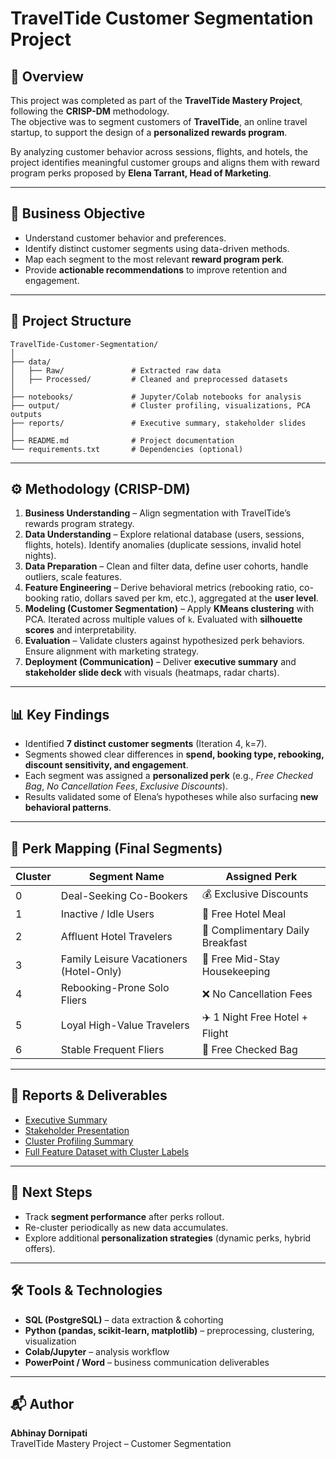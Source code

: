 # TravelTide Customer Segmentation Project

## 📌 Overview
This project was completed as part of the **TravelTide Mastery Project**, following the **CRISP-DM** methodology.  
The objective was to segment customers of **TravelTide**, an online travel startup, to support the design of a **personalized rewards program**.  

By analyzing customer behavior across sessions, flights, and hotels, the project identifies meaningful customer groups and aligns them with reward program perks proposed by **Elena Tarrant, Head of Marketing**.  

---

## 🎯 Business Objective
- Understand customer behavior and preferences.  
- Identify distinct customer segments using data-driven methods.  
- Map each segment to the most relevant **reward program perk**.  
- Provide **actionable recommendations** to improve retention and engagement.  

---

## 📂 Project Structure
```
TravelTide-Customer-Segmentation/
│
├── data/
│   ├── Raw/               # Extracted raw data
│   ├── Processed/         # Cleaned and preprocessed datasets
│
├── notebooks/             # Jupyter/Colab notebooks for analysis
├── output/                # Cluster profiling, visualizations, PCA outputs
├── reports/               # Executive summary, stakeholder slides
│
├── README.md              # Project documentation
└── requirements.txt       # Dependencies (optional)
```

---

## ⚙️ Methodology (CRISP-DM)
1. **Business Understanding** – Align segmentation with TravelTide’s rewards program strategy.  
2. **Data Understanding** – Explore relational database (users, sessions, flights, hotels). Identify anomalies (duplicate sessions, invalid hotel nights).  
3. **Data Preparation** – Clean and filter data, define user cohorts, handle outliers, scale features.  
4. **Feature Engineering** – Derive behavioral metrics (rebooking ratio, co-booking ratio, dollars saved per km, etc.), aggregated at the **user level**.  
5. **Modeling (Customer Segmentation)** – Apply **KMeans clustering** with PCA. Iterated across multiple values of `k`. Evaluated with **silhouette scores** and interpretability.  
6. **Evaluation** – Validate clusters against hypothesized perk behaviors. Ensure alignment with marketing strategy.  
7. **Deployment (Communication)** – Deliver **executive summary** and **stakeholder slide deck** with visuals (heatmaps, radar charts).  

---

## 📊 Key Findings
- Identified **7 distinct customer segments** (Iteration 4, k=7).  
- Segments showed clear differences in **spend, booking type, rebooking, discount sensitivity, and engagement**.  
- Each segment was assigned a **personalized perk** (e.g., *Free Checked Bag*, *No Cancellation Fees*, *Exclusive Discounts*).  
- Results validated some of Elena’s hypotheses while also surfacing **new behavioral patterns**.  

---

## 🎁 Perk Mapping (Final Segments)
| Cluster | Segment Name                          | Assigned Perk                          |
|---------|---------------------------------------|-----------------------------------------|
| 0       | Deal-Seeking Co-Bookers               | 💰 Exclusive Discounts                  |
| 1       | Inactive / Idle Users                 | 🥘 Free Hotel Meal                      |
| 2       | Affluent Hotel Travelers              | 🥞 Complimentary Daily Breakfast        |
| 3       | Family Leisure Vacationers (Hotel-Only) | 🧼 Free Mid-Stay Housekeeping          |
| 4       | Rebooking-Prone Solo Fliers           | ❌ No Cancellation Fees                 |
| 5       | Loyal High-Value Travelers            | ✈️ 1 Night Free Hotel + Flight          |
| 6       | Stable Frequent Fliers                | 🧳 Free Checked Bag                     |

---

## 📑 Reports & Deliverables
- [Executive Summary](reports/Executive%20Summary%20for%20TravelTide%20Customer%20Segmentation.docx)  
- [Stakeholder Presentation](reports/TravelTide_Customer_Segmentation_ABHINAY_DORNIPATI_FINAL_Presentation.pptx)  
- [Cluster Profiling Summary](output/cluster_summary_k7_updated.csv)  
- [Full Feature Dataset with Cluster Labels](output/df_true_cluster_k7.csv)  

---

## 🚀 Next Steps
- Track **segment performance** after perks rollout.  
- Re-cluster periodically as new data accumulates.  
- Explore additional **personalization strategies** (dynamic perks, hybrid offers).  

---

## 🛠️ Tools & Technologies
- **SQL (PostgreSQL)** – data extraction & cohorting  
- **Python (pandas, scikit-learn, matplotlib)** – preprocessing, clustering, visualization  
- **Colab/Jupyter** – analysis workflow  
- **PowerPoint / Word** – business communication deliverables  

---

## 📬 Author
**Abhinay Dornipati**  
TravelTide Mastery Project – Customer Segmentation  

